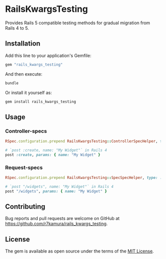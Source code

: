 # RailsKwargsTesting

Provides Rails 5 compatible testing methods for gradual migration from Rails 4 to 5.

## Installation

Add this line to your application's Gemfile:

```ruby
gem "rails_kwargs_testing"
```

And then execute:

```bash
bundle
```

Or install it yourself as:

```ruby
gem install rails_kwargs_testing
```

## Usage

### Controller-specs

```ruby
RSpec.configuration.prepend RailsKwargsTesting::ControllerSpecHelper, type: :controller
```

```ruby
# `post :create, name: "My Widget"` in Rails 4
post :create, params: { name: "My Widget" }
```

### Request-specs

```ruby
RSpec.configuration.prepend RailsKwargsTesting::SpecSpecHelper, type: :request
```

```ruby
# `post "/widgets", name: "My Widget"` in Rails 4
post "/widgets", params: { name: "My Widget" }
```

## Contributing

Bug reports and pull requests are welcome on GitHub at https://github.com/r7kamura/rails_kwargs_testing.

## License

The gem is available as open source under the terms of the [MIT License](https://opensource.org/licenses/MIT).
